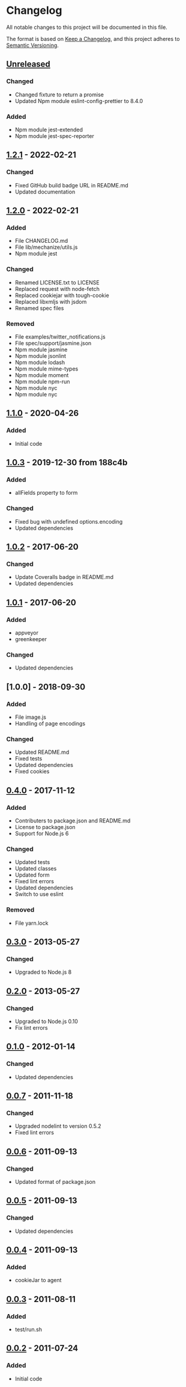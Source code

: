 # Changelog
All notable changes to this project will be documented in this file.

The format is based on [Keep a Changelog](https://keepachangelog.com/en/1.1.0/),
and this project adheres to [Semantic Versioning](https://semver.org/spec/v2.0.0.html).

## [Unreleased]
### Changed
- Changed fixture to return a promise
- Updated Npm module eslint-config-prettier to 8.4.0

### Added
- Npm module jest-extended
- Npm module jest-spec-reporter


## [1.2.1] - 2022-02-21
### Changed
- Fixed GitHub build badge URL in README.md
- Updated documentation

## [1.2.0] - 2022-02-21
### Added
- File CHANGELOG.md
- File lib/mechanize/utils.js
- Npm module jest

### Changed
- Renamed LICENSE.txt to LICENSE
- Replaced request with node-fetch
- Replaced cookiejar with tough-cookie
- Replaced libxmljs with jsdom
- Renamed spec files

### Removed
- File examples/twitter_notifications.js
- File spec/support/jasmine.json
- Npm module jasmine
- Npm module jsonlint
- Npm module lodash
- Npm module mime-types
- Npm module moment
- Npm module npm-run
- Npm module nyc
- Npm module nyc

## [1.1.0] - 2020-04-26
### Added
- Initial code

## [1.0.3] - 2019-12-30 from 188c4b
### Added
- allFields property to form

### Changed
- Fixed bug with undefined options.encoding
- Updated dependencies

## [1.0.2] - 2017-06-20
### Changed
- Update Coveralls badge in README.md
- Updated dependencies

## [1.0.1] - 2017-06-20
### Added
- appveyor
- greenkeeper

### Changed
- Updated dependencies

## [1.0.0] - 2018-09-30
### Added
- File image.js
- Handling of page encodings

### Changed
- Updated README.md
- Fixed tests
- Updated dependencies
- Fixed cookies


## [0.4.0] - 2017-11-12
### Added
- Contributers to package.json and README.md
- License to package.json
- Support for Node.js 6

### Changed
- Updated tests
- Updated classes
- Updated form
- Fixed lint errors
- Updated dependencies
- Switch to use eslint

### Removed
- File yarn.lock

## [0.3.0] - 2013-05-27
### Changed
- Upgraded to Node.js 8

## [0.2.0] - 2013-05-27
### Changed
- Upgraded to Node.js 0.10
- Fix lint errors

## [0.1.0] - 2012-01-14
### Changed
- Updated dependencies

## [0.0.7] - 2011-11-18
### Changed
- Upgraded nodelint to version 0.5.2
- Fixed lint errors

## [0.0.6] - 2011-09-13
### Changed
- Updated format of package.json

## [0.0.5] - 2011-09-13
### Changed
- Updated dependencies

## [0.0.4] - 2011-09-13
### Added
- cookieJar to agent

## [0.0.3] - 2011-08-11
### Added
- test/run.sh

## [0.0.2] - 2011-07-24
### Added
- Initial code

[Unreleased]: https://github.com/srveit/mechanize-js/compare/v1.2.1...HEAD

[1.2.1]: https://github.com/srveit/mechanize-js/compare/v1.2.0...v1.2.1

[1.2.0]: https://github.com/srveit/mechanize-js/compare/v1.1.0...v1.2.0

[1.1.0]: https://github.com/srveit/mechanize-js/compare/v1.0.3...v1.1.0

[1.0.3]: https://github.com/srveit/mechanize-js/compare/v1.0.2...v1.0.3

[1.0.2]: https://github.com/srveit/mechanize-js/compare/v1.0.1...v1.0.2

[1.0.1]: https://github.com/srveit/mechanize-js/compare/v0.4.0...v1.0.1

[0.4.0]: https://github.com/srveit/mechanize-js/compare/v0.3.0...v0.4.0

[0.3.0]: https://github.com/srveit/mechanize-js/compare/v0.2.0...v0.3.0

[0.2.0]: https://github.com/srveit/mechanize-js/compare/v0.1.0...v0.4.0

[0.1.0]: https://github.com/srveit/mechanize-js/compare/v0.0.7...v0.1.0

[0.0.7]: https://github.com/srveit/mechanize-js/compare/v0.0.6...v0.0.7

[0.0.6]: https://github.com/srveit/mechanize-js/compare/v0.0.5...v0.0.6

[0.0.5]: https://github.com/srveit/mechanize-js/compare/v0.0.4...v0.0.5

[0.0.4]: https://github.com/srveit/mechanize-js/compare/v0.0.3...v0.0.4

[0.0.3]: https://github.com/srveit/mechanize-js/compare/v0.0.2...v0.0.3

[0.0.2]: https://github.com/srveit/mechanize-js/releases/tag/v0.0.2
